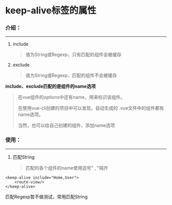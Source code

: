 # keep-alive标签的属性



### 介绍：

---

1. include 

   > 值为String或Regexp，只有匹配的组件会被缓存

2. exclude

   > 值为String或Regexp，匹配的组件不会被缓存

   

**include、exclude匹配的是组件的name选项**

>在vue组件的options中还有name，用来标识该组件。
>
>在使用vue-cli创建的项目中可以发现，自动生成的 .vue文件中的组件都有name选项。
>
>当然，也可以给自己创建的组件，添加name选项





### 使用：

---

1. 匹配String

   > 匹配的各个组件的name使用逗号" , "隔开

```
<keep-alive include="Home,User">
	<route-view/>
</keep-alive>
```



匹配Regexp暂不做测试，常用匹配String

